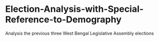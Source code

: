 # Election-Analysis-with-Special-Reference-to-Demography
Analysis the previous three West Bengal Legislative Assembly elections

